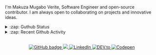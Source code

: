 





<p>I'm Makuza Mugabo Verite, Software Engineer  and open-source contributor. I am always open to collaborating on projects and innovative ideas.</p>



<details>
  <summary>:zap: Guthub Status</summary>
 <p>
<!--  <img src="https://github-readme-stats.vercel.app/api?username=makuzaverite&count_private=true&show_icons=true&include_all_commits=true&width=100%"  width="100%"/> -->
  <p align="center"><img width="100%" src="https://github-readme-stats.vercel.app/api?username=makuzaverite&count_private=true&show_icons=true&include_all_commits=true&show_icons=true&theme=tokyonight" /></p>

 <!-- <img src="https://github-readme-stats.vercel.app/api?username=makuzaverite&show_icons=true&count_private=true" />-->
  <!--<img src="https://github-readme-stats.vercel.app/api/top-langs/?username=makuzaverite&layout=compact" />-->
  </p>
</details>

<details>
  <summary>:zap: Recent Github Activity</summary>

<!--START_SECTION:activity-->
1. 🎉 Merged PR [#2](https://github.com/makuzaverite/covid19tracker/pull/2) in [makuzaverite/covid19tracker](https://github.com/makuzaverite/covid19tracker)
2. 💪 Opened PR [#2](https://github.com/makuzaverite/covid19tracker/pull/2) in [makuzaverite/covid19tracker](https://github.com/makuzaverite/covid19tracker)
3. 🎉 Merged PR [#1](https://github.com/makuzaverite/covid19tracker/pull/1) in [makuzaverite/covid19tracker](https://github.com/makuzaverite/covid19tracker)
4. 💪 Opened PR [#1](https://github.com/makuzaverite/covid19tracker/pull/1) in [makuzaverite/covid19tracker](https://github.com/makuzaverite/covid19tracker)
5. 🎉 Merged PR [#5](https://github.com/makuzaverite/mern-Instagram-clone/pull/5) in [makuzaverite/mern-Instagram-clone](https://github.com/makuzaverite/mern-Instagram-clone)
<!--END_SECTION:activity-->
</details>


<br>


<p align="center">
 
  <a href="https://github.com/makuzaverite?tab=followers">
    <img src="https://img.shields.io/github/followers/makuzaverite?label=Followers&logo=GitHub&style=for-the-badge" alt="GitHub badge" />
  </a>
  
   <a href="http://twitter.com/makuza_mugabo_v">
    <img src="https://img.shields.io/twitter/follow/makuza_mugabo_v?label=Twitter&logo=twitter&style=for-the-badge" />
  </a>
 
 <a href="https://www.linkedin.com/in/makuza-mugabo-verite-99369a184/" target="_blank">
  <img src="https://img.shields.io/badge/LinkedIn-%230077B5.svg?&style=for-the-badge&logo=LinkedIn&logoColor=white" alt="LinkedIn">
</a>

<a href="https://dev.to/mugaboverite" target="_blank">
   <img src="https://img.shields.io/badge/DEV-%230A0A0A.svg?&style=for-the-badge&logo=DEV.to&logoColor=white" alt="DEV.to">
</a>


<a href="https://codepen.io/makuza-mugabo-verite" target="_blank">
   <img src="https://img.shields.io/badge/Codepen-%230A0A0A.svg?&style=for-the-badge&logo=Codepen&logoColor=white" alt="Codepen">
</a>
 
 
</p>
<!-- <p align="center"> <img src=https://komarev.com/ghpvc/?username=makuzaverite alt=makuzaverite/> </p> -->

